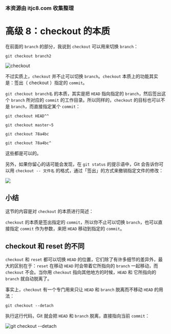 ### 本资源由 itjc8.com 收集整理
# 高级 8：checkout 的本质

在前面的 `branch` 的部分，我说到 `checkout` 可以用来切换 `branch`：

```shell
git checkout branch2
```

![checkout](https://user-gold-cdn.xitu.io/2017/11/30/160089d53b4f65a5?w=458&h=572&f=gif&s=103354)

不过实质上，`checkout` 并不止可以切换 `branch`。`checkout` 本质上的功能其实是：签出（ checkout ）指定的 `commit`。

`git checkout branch名` 的本质，其实是把 `HEAD` 指向指定的 `branch`，然后签出这个 `branch` 所对应的 `commit` 的工作目录。所以同样的，`checkout` 的目标也可以不是 `branch`，而直接指定某个 `commit`：

```shell
git checkout HEAD^^
```

```shell
git checkout master~5
```

```shell
git checkout 78a4bc
```

```shell
git checkout 78a4bc^
```

这些都是可以的。

另外，如果你留心的话可能会发现，在 `git status` 的提示语中，Git 会告诉你可以用 `checkout -- 文件名` 的格式，通过「签出」的方式来撤销指定文件的修改：

![](https://user-gold-cdn.xitu.io/2017/11/22/15fe34cc387ba541?w=616&h=160&f=jpeg&s=58078)

## 小结

这节的内容是对 `checkout` 的本质进行简述：

`checkout` 的本质是签出指定的 `commit`，所以你不止可以切换 `branch`，也可以直接指定 `commit` 作为参数，来把 `HEAD` 移动到指定的 `commit`。

## checkout 和 reset 的不同

`checkout` 和 `reset` 都可以切换 `HEAD` 的位置，它们除了有许多细节的差异外，最大的区别在于：`reset` 在移动 `HEAD` 时会带着它所指向的 `branch` 一起移动，而 `checkout` 不会。当你用 `checkout` 指向其他地方的时候，`HEAD` 和 它所指向的 `branch` 就自动脱离了。

事实上，`checkout` 有一个专门用来只让 `HEAD` 和 `branch` 脱离而不移动 `HEAD` 的用法：

```shell
git checkout --detach
```

执行这行代码，Git 就会把 `HEAD` 和 `branch` 脱离，直接指向当前 `commit`：

![git checkout --detach](https://user-gold-cdn.xitu.io/2017/11/30/1600acce7b90b009?w=590&h=472&f=gif&s=94227)